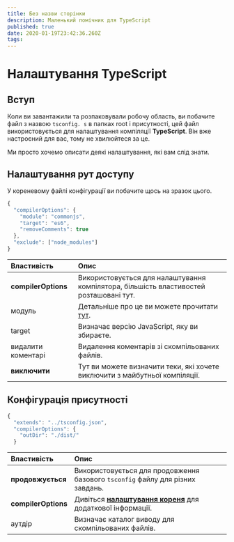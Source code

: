 ```yaml
---
title: Без назви сторінки
description: Маленький помічник для TypeScript
published: true
date: 2020-01-19T23:42:36.260Z
tags:
---
```


# Налаштування TypeScript

## Вступ

Коли ви завантажили та розпаковували робочу область, ви побачите файл з назвою `tsconfig. s` в папках root і присутності, цей файл використовується для налаштування компіляції **TypeScript**. Він вже настроєний для вас, тому не хвилюйтеся за це.

Ми просто хочемо описати деякі налаштування, які вам слід знати.

## Налаштування рут доступу

У кореневому файлі конфігурації ви побачите щось на зразок цього.

```javascript
{
  "compilerOptions": {
    "module": "commonjs",
    "target": "es6",
    "removeComments": true
  },
  "exclude": ["node_modules"]
}
```

| Властивість         | Опис                                                                                                    |
|:------------------- |:------------------------------------------------------------------------------------------------------- |
| **compilerOptions** | Використовується для налаштування компілятора, більшість властивостей розташовані тут.                  |
| модуль              | Детальніше про це ви можете прочитати [тут](https://www.typescriptlang.org/docs/handbook/modules.html). |
| target              | Визначає версію JavaScript, яку ви збираєте.                                                            |
| видалити коментарі  | Видалення коментарів зі скомпільованих файлів.                                                          |
| **виключити**       | Тут ви можете визначити теки, які хочете виключити з майбутньої компіляції.                             |

## Конфігурація присутності

```javascript
{
  "extends": "../tsconfig.json",
  "compilerOptions": {
    "outDir": "./dist/"
  }

```

| Властивість         | Опис                                                                                                     |
|:------------------- |:-------------------------------------------------------------------------------------------------------- |
| **продовжується**   | Використовується для продовження базового `tsconfig` файлу для різних завдань.                           |
| **compilerOptions** | Дивіться [**налаштування кореня**](/dev/presence/tsconfig#root-configuration) для додаткової інформації. |
| аутдір              | Визначає каталог виводу для скомпільованих файлів.                                                       |